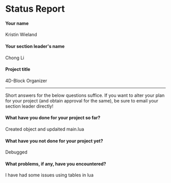 # Status Report

#### Your name

Kristin Wieland

#### Your section leader's name

Chong Li

#### Project title

4D-Block Organizer

***

Short answers for the below questions suffice. If you want to alter your plan for your project (and obtain approval for the same), be sure to email your section leader directly!

#### What have you done for your project so far?

Created object and updaited main.lua

#### What have you not done for your project yet?

Debugged

#### What problems, if any, have you encountered?

I have had some issues using tables in lua
